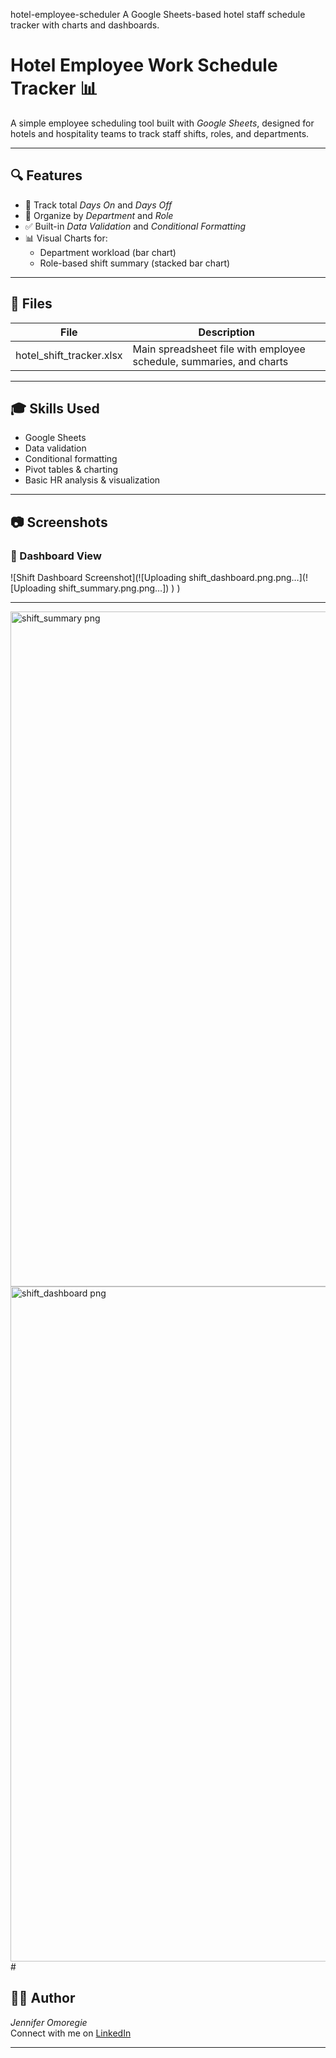  hotel-employee-scheduler
A Google Sheets-based hotel staff schedule tracker with charts and dashboards.

# Hotel Employee Work Schedule Tracker 📊

A simple employee scheduling tool built with *Google Sheets*, designed for hotels and hospitality teams to track staff shifts, roles, and departments.

---

## 🔍 Features

- 📅 Track total *Days On* and *Days Off*
- 📌 Organize by *Department* and *Role*
- ✅ Built-in *Data Validation* and *Conditional Formatting*
- 📊 Visual Charts for:
  - Department workload (bar chart)
  - Role-based shift summary (stacked bar chart)

---


## 📁 Files

| File | Description |
|------|-------------|
| hotel_shift_tracker.xlsx | Main spreadsheet file with employee schedule, summaries, and charts |

---

## 🎓 Skills Used

- Google Sheets
- Data validation
- Conditional formatting
- Pivot tables & charting
- Basic HR analysis & visualization

---


## 📷 Screenshots

### 🔹 Dashboard View
![Shift Dashboard Screenshot](![Uploading shift_dashboard.png.png…](![Uploading shift_summary.png.png…])
)
)

---
<img width="1920" height="1080" alt="shift_summary png" src="https://github.com/user-attachments/assets/c1101529-cbcc-42b9-b1a2-abca5ef98dd9" /><img width="1920" height="1080" alt="shift_dashboard png" src="https://github.com/user-attachments/assets/858228c6-e1b4-4a6d-9929-4bfda3f43a13" /># 
## 🙋‍♀ Author

*Jennifer Omoregie*  
Connect with me on [LinkedIn]( https://www.linkedin.com/in/jennifer-omoregie-83388232a?utm_source=share&utm_campaign=share_via&utm_content=profile&utm_medium=android_app )

---
